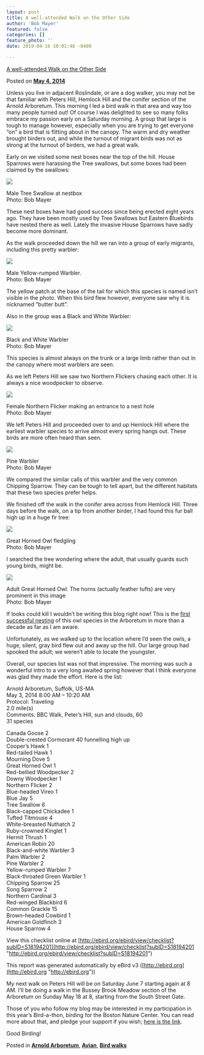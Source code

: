 ```yaml
---
layout: post
title: A well-attended Walk on the Other Side
author: 'Bob Mayer'
featured: false
categories: []
feature_photo: ''
date: 2019-04-16 10:01:48 -0400

---
```

[A well-attended Walk on the Other Side](https://web.archive.org/web/20171113131905/http://www.arbotopia.com/a-well-attended-walk-on-the-other-side/)

Posted on [**May 4, 2014**](https://web.archive.org/web/20171113131905/http://www.arbotopia.com/a-well-attended-walk-on-the-other-side/ "8:56 pm")

Unless you live in adjacent Roslindale, or are a dog walker, you may not be that familiar with Peters Hill, Hemlock Hill and the conifer section of the Arnold Arboretum. This morning I led a bird walk in that area and way too many people turned out! Of course I was delighted to see so many folks embrace my passion early on a Saturday morning. A group that large is tough to manage however, especially when you are trying to get everyone “on” a bird that is flitting about in the canopy. The warm and dry weather brought birders out, and while the turnout of migrant birds was not as strong at the turnout of birders, we had a great walk.

Early on we visited some nest boxes near the top of the hill. House Sparrows were harassing the Tree swallows, but some boxes had been claimed by the swallows:

![](/images/P1140805-1.jpg)

Male Tree Swallow at nestbox  
Photo: Bob Mayer

These nest boxes have had good success since being erected eight years ago. They have been mostly used by Tree Swallows but Eastern Bluebirds have nested there as well. Lately the invasive House Sparrows have sadly become more dominant.

As the walk proceeded down the hill we ran into a group of early migrants, including this pretty warbler:

![](/images/P1080304.jpg)

Male Yellow-rumped Warbler.  
Photo: Bob Mayer

The yellow patch at the base of the tail for which this species is named isn’t visible in the photo. When this bird flew however, everyone saw why it is nicknamed “butter butt”.

Also in the group was a Black and White Warbler:

![](/images/P1080314-1.jpg)

Black and White Warbler  
Photo: Bob Mayer

This species is almost always on the trunk or a large limb rather than out in the canopy where most warblers are seen.

As we left Peters Hill we saw two Northern Flickers chasing each other. It is always a nice woodpecker to observe.

![](/images/P1270256.jpg)

Female Northern Flicker making an entrance to a nest hole  
Photo: Bob Mayer

We left Peters Hill and proceeded over to and up Hemlock Hill where the earliest warbler species to arrive almost every spring hangs out. These birds are more often heard than seen.

![](/images/P1000248.jpg)

Pine Warbler  
Photo: Bob Mayer

We compared the similar calls of this warbler and the very common Chipping Sparrow. They can be tough to tell apart, but the different habitats that these two species prefer helps.

We finished off the walk in the conifer area across from Hemlock Hill. Three days before the walk, on a tip from another birder, I had found this fur ball high up in a huge fir tree:

![](/images/P1080285.jpg)

Great Horned Owl fledgling  
Photo: Bob Mayer

I searched the tree wondering where the adult, that usually guards such young birds, might be.

![](/images/P1080281.jpg)

Adult Great Horned Owl. The horns (actually feather tufts) are very prominent in this image  
Photo: Bob Mayer

If looks could kill I wouldn’t be writing this blog right now! This is the [first successful nesting](https://web.archive.org/web/20171113131905/http://www.arbotopia.com/arboretum-owls-update-2014/) of this owl species in the Arboretum in more than a decade as far as I am aware.

Unfortunately, as we walked up to the location where I’d seen the owls, a huge, silent, gray bird flew out and away up the hill. Our large group had spooked the adult; we weren’t able to locate the youngster.

Overall, our species list was not that impressive. The morning was such a wonderful intro to a very long awaited spring however that I think everyone was glad they made the effort. Here is the list:

Arnold Arboretum, Suffolk, US-MA  
May 3, 2014 8:00 AM – 10:20 AM  
Protocol: Traveling  
2\.0 mile(s)  
Comments: BBC Walk, Peter’s Hill, sun and clouds, 60  
31 species

Canada Goose 2  
Double-crested Cormorant 40 funnelling high up  
Cooper’s Hawk 1  
Red-tailed Hawk 1  
Mourning Dove 5  
Great Horned Owl 1  
Red-bellied Woodpecker 2  
Downy Woodpecker 1  
Northern Flicker 2  
Blue-headed Vireo 1  
Blue Jay 5  
Tree Swallow 6  
Black-capped Chickadee 1  
Tufted Titmouse 4  
White-breasted Nuthatch 2  
Ruby-crowned Kinglet 1  
Hermit Thrush 1  
American Robin 20  
Black-and-white Warbler 3  
Palm Warbler 2  
Pine Warbler 2  
Yellow-rumped Warbler 7  
Black-throated Green Warbler 1  
Chipping Sparrow 25  
Song Sparrow 2  
Northern Cardinal 3  
Red-winged Blackbird 6  
Common Grackle 15  
Brown-headed Cowbird 1  
American Goldfinch 3  
House Sparrow 4

View this checklist online at [http://ebird.org/ebird/view/checklist?subID=S18194201](http://ebird.org/ebird/view/checklist?subID=S18194201 "http://ebird.org/ebird/view/checklist?subID=S18194201")

This report was generated automatically by eBird v3 ([http://ebird.org](http://ebird.org "http://ebird.org"))

My next walk on Peters Hill will be on Saturday June 7 starting again at 8 AM. I’ll be doing a walk in the Bussey Brook Meadow section of the Arboretum on Sunday May 18 at 8, starting from the South Street Gate.

Those of you who follow my blog may be interested in my participation in this year’s Bird-a-thon, birding for the Boston Nature Center. You can read more about that, and pledge your support if you wish; [here is the link](https://web.archive.org/web/20171113131905/http://www.firstgiving.com/fundraiser/robert-mayer-4/bird-a-thon-2014 "here is the link").

Good Birding!

Posted in [**Arnold Arboretum**](https://web.archive.org/web/20171113131905/http://www.arbotopia.com/category/arboretum/), [**Avian**](https://web.archive.org/web/20171113131905/http://www.arbotopia.com/category/avian/), [**Bird walks**](https://web.archive.org/web/20171113131905/http://www.arbotopia.com/category/bird-walks/)